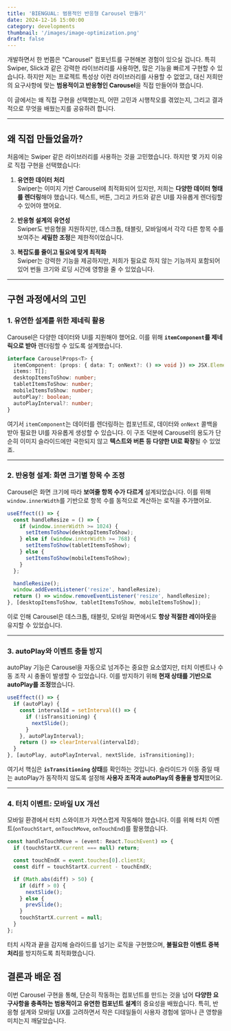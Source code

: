 ```yaml
---
title: 'BIENGUAL: 범용적인 반응형 Carousel 만들기'
date: 2024-12-16 15:00:00
category: developments
thumbnail: '/images/image-optimization.png'
draft: false
---
```


개발하면서 한 번쯤은 "Carousel" 컴포넌트를 구현해본 경험이 있으실 겁니다. 특히 Swiper, Slick과 같은 강력한 라이브러리를 사용하면, 많은 기능을 빠르게 구현할 수 있습니다. 하지만 저는 프로젝트 특성상 이런 라이브러리를 사용할 수 없었고, 대신 저희만의 요구사항에 맞는 **범용적이고 반응형인 Carousel**을 직접 만들어야 했습니다.

이 글에서는 왜 직접 구현을 선택했는지, 어떤 고민과 시행착오를 겪었는지, 그리고 결과적으로 무엇을 배웠는지를 공유하려 합니다.

---

## 왜 직접 만들었을까?

처음에는 Swiper 같은 라이브러리를 사용하는 것을 고민했습니다. 하지만 몇 가지 이유로 직접 구현을 선택했습니다:

1. **유연한 데이터 처리**  
   Swiper는 이미지 기반 Carousel에 최적화되어 있지만, 저희는 **다양한 데이터 형태를 렌더링**해야 했습니다. 텍스트, 버튼, 그리고 카드와 같은 UI를 자유롭게 렌더링할 수 있어야 했어요.

2. **반응형 설계의 유연성**  
   Swiper도 반응형을 지원하지만, 데스크톱, 태블릿, 모바일에서 각각 다른 항목 수를 보여주는 **세밀한 조정**은 제한적이었습니다.

3. **복잡도를 줄이고 필요에 맞게 최적화**  
   Swiper는 강력한 기능을 제공하지만, 저희가 필요로 하지 않는 기능까지 포함되어 있어 번들 크기와 로딩 시간에 영향을 줄 수 있었습니다.

---

## 구현 과정에서의 고민

### 1. 유연한 설계를 위한 제네릭 활용

Carousel은 다양한 데이터와 UI를 지원해야 했어요. 이를 위해 **`itemComponent`를 제네릭으로 받아** 렌더링할 수 있도록 설계했습니다.

```typescript
interface CarouselProps<T> {
  itemComponent: (props: { data: T; onNext?: () => void }) => JSX.Element;
  items: T[];
  desktopItemsToShow: number;
  tabletItemsToShow: number;
  mobileItemsToShow: number;
  autoPlay?: boolean;
  autoPlayInterval?: number;
}
```

여기서 `itemComponent`는 데이터를 렌더링하는 컴포넌트로, 데이터와 `onNext` 콜백을 받아 필요한 UI를 자유롭게 생성할 수 있습니다. 이 구조 덕분에 Carousel의 용도가 단순히 이미지 슬라이드에만 국한되지 않고 **텍스트와 버튼 등 다양한 UI로 확장**될 수 있었죠.

---

### 2. 반응형 설계: 화면 크기별 항목 수 조정

Carousel은 화면 크기에 따라 **보여줄 항목 수가 다르게** 설계되었습니다. 이를 위해 `window.innerWidth`를 기반으로 항목 수를 동적으로 계산하는 로직을 추가했어요.

```typescript
useEffect(() => {
  const handleResize = () => {
    if (window.innerWidth >= 1024) {
      setItemsToShow(desktopItemsToShow);
    } else if (window.innerWidth >= 768) {
      setItemsToShow(tabletItemsToShow);
    } else {
      setItemsToShow(mobileItemsToShow);
    }
  };

  handleResize();
  window.addEventListener('resize', handleResize);
  return () => window.removeEventListener('resize', handleResize);
}, [desktopItemsToShow, tabletItemsToShow, mobileItemsToShow]);
```

이로 인해 Carousel은 데스크톱, 태블릿, 모바일 화면에서도 **항상 적절한 레이아웃**을 유지할 수 있었습니다.

---

### 3. autoPlay와 이벤트 충돌 방지

autoPlay 기능은 Carousel을 자동으로 넘겨주는 중요한 요소였지만, 터치 이벤트나 수동 조작 시 충돌이 발생할 수 있었습니다. 이를 방지하기 위해 **현재 상태를 기반으로 autoPlay를 조정**했습니다.

```typescript
useEffect(() => {
  if (autoPlay) {
    const intervalId = setInterval(() => {
      if (!isTransitioning) {
        nextSlide();
      }
    }, autoPlayInterval);
    return () => clearInterval(intervalId);
  }
}, [autoPlay, autoPlayInterval, nextSlide, isTransitioning]);
```

여기서 핵심은 **`isTransitioning` 상태**를 확인하는 것입니다. 슬라이드가 이동 중일 때는 autoPlay가 동작하지 않도록 설정해 **사용자 조작과 autoPlay의 충돌을 방지**했어요.

---

### 4. 터치 이벤트: 모바일 UX 개선

모바일 환경에서 터치 스와이프가 자연스럽게 작동해야 했습니다. 이를 위해 터치 이벤트(`onTouchStart`, `onTouchMove`, `onTouchEnd`)를 활용했습니다.

```typescript
const handleTouchMove = (event: React.TouchEvent) => {
  if (touchStartX.current === null) return;

  const touchEndX = event.touches[0].clientX;
  const diff = touchStartX.current - touchEndX;

  if (Math.abs(diff) > 50) {
    if (diff > 0) {
      nextSlide();
    } else {
      prevSlide();
    }
    touchStartX.current = null;
  }
};
```

터치 시작과 끝을 감지해 슬라이드를 넘기는 로직을 구현했으며, **불필요한 이벤트 중복 처리**를 방지하도록 최적화했습니다.

## 결론과 배운 점

이번 Carousel 구현을 통해, 단순히 작동하는 컴포넌트를 만드는 것을 넘어 **다양한 요구사항을 충족하는 범용적이고 유연한 컴포넌트 설계**의 중요성을 배웠습니다. 특히, 반응형 설계와 모바일 UX를 고려하면서 작은 디테일들이 사용자 경험에 얼마나 큰 영향을 미치는지 깨달았습니다.
